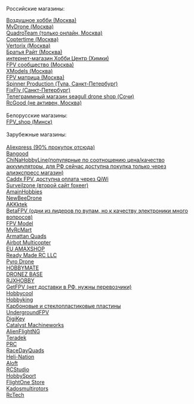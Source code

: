 Российские магазины:<br>

<DT><A HREF="https://air-hobby.ru" >Воздушное хобби (Москва)</A></DT>
<DT><A HREF="https://mydrone.ru">MyDrone (Москва)</A></DT>
<DT><A HREF="https://quadro.team/">QuadroTeam (только онлайн, Москва)</A></DT>
<DT><A HREF="https://coptertime.ru">Coptertime (Москва)</A></DT>
<DT><A HREF="vertorix.ru">Vertorix (Москва)</A></DT>
<DT><A HREF="https://brrc.ru/catalog/li_pol/">Братья Райт (Москва)</A></DT>
<DT><A HREF="https://hobbycenter.ru/">интернет-магазин Хобби Центр (Химки)</A></DT>
<DT><A HREF="http://fpv-community.ru/store/">FPV сообщество (Москва)</A></DT>
<DT><A HREF="https://xmodels.ru/">XModels (Москва)</A></DT>
<DT><A HREF="https://fpvmatrix.ru/">FPV матрица (Москва)</A></DT>
<DT><A HREF="http://www.spinnerproduction.ru">Spinner Production (Тула, Санкт-Петербург)</A></DT>
<DT><A HREF="https://fixfly.ru/">FixFly (Санкт-Петербург)</A></DT>
<DT><A HREF="https://t.me/seagulldrone">Телеграммный магазин seagull drone shop (Сочи)</A></DT>
<DT><A HREF="https://rcgood.ru/">RcGood (не активен, Москва)</A><br></DT>
 <br>Белорусские магазины:<br>
<DT><A HREF="https://t.me/FPV_shop">FPV_shop (Минск)</A><br></DT>
<br>
Зарубежные магазины:<br>
<br>
<DT><A HREF="https://aliexpress.com" >Aliexpress (90% прокупок отсюда)</A> </DT>
<DT><A HREF="https://bangood.com" >Bangood</A></DT>
<DT><A HREF="https://chinahobbyline.com" >ChiNaHobbyLine(популярные по соотношению цена/качество аккумуляторы, для РФ сейчас доступна покупка только через алиэкспресс магазин)</A></DT>
<DT><A HREF="https://caddxfpv.com/" >Caddx FPV, доступна оплата через QiWi</A></DT>
<DT><A HREF="https://surveilzone.com" >Surveilzone (второй сайт foxeer)</A></DT>
<DT><A HREF="https://amainhobbies.com" >AmainHobbies</A></DT>
<DT><A HREF="https://newbeedrone.com" >NewBeeDrone</A></DT>
<DT><A HREF="https://akktek.com" >AKKktek</A></DT>
<DT><A HREF="https://betafpv.com" >BetaFPV (одни из лидеров по вупам, но к качеству электроники много вопросов)</A> </DT>
<DT><A HREF="https://www.fpvmodel.com/" >FPV Model</A></DT>
<DT><A HREF="http://www.myrcmart.com/">MyRcMart</A> </DT>
<DT><A HREF="https://www.armattanquads.com/">Armattan Quads</A></DT>
<DT><A HREF="https://store.myairbot.com/" >Airbot Multicopter</A></DT>
<DT><A HREF="https://eu.amaxshop.com">EU AMAXSHOP</A></DT>
<DT><A HREF="https://www.readymaderc.com/">Ready Made RC LLC</A></DT>
<DT><A HREF="https://pyrodrone.com/">Pyro Drone</A></DT>
<DT><A HREF="https://hobbymatehobby.com/">HOBBYMATE</A></DT>
<DT><A HREF="https://www.dronezbaserc.com/">DRONEZ BASE</A></DT>
<DT><A HREF="https://www.rjxhobby.com/">RJXHOBBY</A></DT>
<DT><A HREF="https://getfpv.com" >GetFPV (нет доставки в РФ, нужны перевозчики)</A> </DT>
<DT><A HREF="https://hobbycool.com" >Hobbycool</A></DT>
<DT><A HREF="https://hobbyking.com" >Hobbyking</A></DT>
<DT><A HREF="https://www.forcomposite.ru/catalog/tovary/plastiny/">Карбоновые и стеклопластиковые пластины</A></DT>
<DT><A HREF="https://www.undergroundfpv.com/" >UndergroundFPV</A></DT>
<DT><A HREF="https://www.digikey.com/" >DigiKey</A></DT>
<DT><A HREF="https://www.catalystmachineworks.com/">Catalyst Machineworks</A></DT>
<DT><A HREF="https://www.alienflightng.com/">AlienFlightNG</A></DT>
<DT><A HREF="https://www.teradek.com/">Teradek</A></DT>
<DT><A HREF="https://www.progressiverc.com/">PRC</A></DT>
<DT><A HREF="https://www.racedayquads.com/">RaceDayQuads</A></DT>
<DT><A HREF="https://www.heli-nation.com/" >Heli-Nation</A></DT>
<DT><A HREF="https://alofthobbies.com/">Aloft</A></DT>
<DT><A HREF="https://rcstudio.cz/cs/">RCStudio</A></DT>
<DT><A HREF="https://www.t9hobbysport.com/" >HobbySport</A></DT>
<DT><A HREF="https://shop.flightone.com/">FlightOne Store</A></DT>
<DT><A HREF="https://kadosmultirotors.com/">Kadosmultirotors</A></DT>
<DT><A HREF="rctech.de">RcTech</A></DT>
